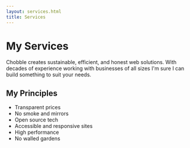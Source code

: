 ```yaml
---
layout: services.html
title: Services
---
```


# My Services

Chobble creates sustainable, efficient, and honest web solutions. With decades of experience working with businesses of all sizes I'm sure I can build something to suit your needs.

## My Principles

- Transparent prices
- No smoke and mirrors
- Open source tech
- Accessible and responsive sites
- High performance
- No walled gardens
